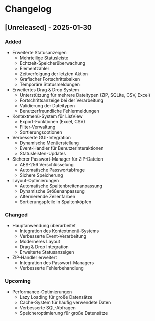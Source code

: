 # Changelog

## [Unreleased] - 2025-01-30
### Added
- Erweiterte Statusanzeigen
  - Mehrteilige Statusleiste
  - Echtzeit-Speicherüberwachung
  - Elementzähler
  - Zeitverfolgung der letzten Aktion
  - Grafischer Fortschrittsbalken
  - Temporäre Statusmeldungen
- Erweitertes Drag & Drop System
  - Unterstützung für mehrere Dateitypen (ZIP, SQLite, CSV, Excel)
  - Fortschrittsanzeige bei der Verarbeitung
  - Validierung der Dateitypen
  - Benutzerfreundliche Fehlermeldungen
- Kontextmenü-System für ListView
  - Export-Funktionen (Excel, CSV)
  - Filter-Verwaltung
  - Sortierungsoptionen
- Verbesserte GUI-Integration
  - Dynamische Menüerstellung
  - Event-Handler für Benutzerinteraktionen
  - Statusleisten-Updates
- Sicherer Passwort-Manager für ZIP-Dateien
  - AES-256 Verschlüsselung
  - Automatische Passwortabfrage
  - Sichere Speicherung
- Layout-Optimierungen
  - Automatische Spaltenbreitenanpassung
  - Dynamische Größenanpassung
  - Alternierende Zeilenfarben
  - Sortierungspfeile in Spaltenköpfen

### Changed
- Hauptanwendung überarbeitet
  - Integration des Kontextmenü-Systems
  - Verbesserte Event-Verarbeitung
  - Moderneres Layout
  - Drag & Drop Integration
  - Erweiterte Statusanzeigen
- ZIP-Handler erweitert
  - Integration des Passwort-Managers
  - Verbesserte Fehlerbehandlung

### Upcoming
- Performance-Optimierungen
  - Lazy Loading für große Datensätze
  - Cache-System für häufig verwendete Daten
  - Verbesserte SQL-Abfragen
  - Speicheroptimierung für große Datensätze